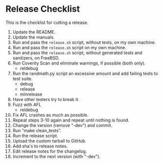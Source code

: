 # Release Checklist

This is the checklist for cutting a release.

1.	Update the README.
2.	Update the manuals.
3.	Run and pass the `release.sh` script, without tests, on my own machine.
4.	Run and pass the `release.sh` script on my own machine.
5.	Run and pass the `release.sh` script, without generated tests and
	sanitizers, on FreeBSD.
6.	Run Coverity Scan and eliminate warnings, if possible (both only).
	* reldebug
7.	Run the randmath.py script an excessive amount and add failing tests to
	test suite.
	* debug
	* release
	* minrelease
8.	Have other testers try to break it.
9.	Fuzz with AFL
	* reldebug
10.	Fix AFL crashes as much as possible.
11.	Repeat steps 3-10 again and repeat until nothing is found.
12.	Change the version (remove "-dev") and commit.
13.	Run "make clean_tests".
14.	Run the release script.
15.	Upload the custom tarball to GitHub.
16.	Add sha's to release notes.
17.	Edit release notes for the changelog.
18.	Increment to the next version (with "-dev").
